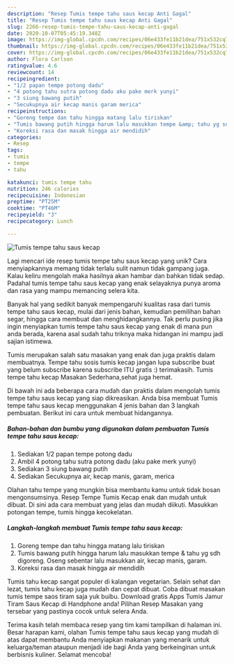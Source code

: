 ```yaml
---
description: "Resep Tumis tempe tahu saus kecap Anti Gagal"
title: "Resep Tumis tempe tahu saus kecap Anti Gagal"
slug: 2266-resep-tumis-tempe-tahu-saus-kecap-anti-gagal
date: 2020-10-07T05:45:19.348Z
image: https://img-global.cpcdn.com/recipes/06e433fe11b21dea/751x532cq70/tumis-tempe-tahu-saus-kecap-foto-resep-utama.jpg
thumbnail: https://img-global.cpcdn.com/recipes/06e433fe11b21dea/751x532cq70/tumis-tempe-tahu-saus-kecap-foto-resep-utama.jpg
cover: https://img-global.cpcdn.com/recipes/06e433fe11b21dea/751x532cq70/tumis-tempe-tahu-saus-kecap-foto-resep-utama.jpg
author: Flora Carlson
ratingvalue: 4.6
reviewcount: 14
recipeingredient:
- "1/2 papan tempe potong dadu"
- "4 potong tahu sutra potong dadu aku pake merk yunyi"
- "3 siung bawang putih"
- "Secukupnya air kecap manis garam merica"
recipeinstructions:
- "Goreng tempe dan tahu hingga matang lalu tiriskan"
- "Tumis bawang putih hingga harum lalu masukkan tempe &amp; tahu yg sdh digoreng. Oseng sebentar lalu masukkan air, kecap manis, garam."
- "Koreksi rasa dan masak hingga air mendidih"
categories:
- Resep
tags:
- tumis
- tempe
- tahu

katakunci: tumis tempe tahu 
nutrition: 246 calories
recipecuisine: Indonesian
preptime: "PT25M"
cooktime: "PT46M"
recipeyield: "3"
recipecategory: Lunch

---
```



![Tumis tempe tahu saus kecap](https://img-global.cpcdn.com/recipes/06e433fe11b21dea/751x532cq70/tumis-tempe-tahu-saus-kecap-foto-resep-utama.jpg)

Lagi mencari ide resep tumis tempe tahu saus kecap yang unik? Cara menyiapkannya memang tidak terlalu sulit namun tidak gampang juga. Kalau keliru mengolah maka hasilnya akan hambar dan bahkan tidak sedap. Padahal tumis tempe tahu saus kecap yang enak selayaknya punya aroma dan rasa yang mampu memancing selera kita.

Banyak hal yang sedikit banyak mempengaruhi kualitas rasa dari tumis tempe tahu saus kecap, mulai dari jenis bahan, kemudian pemilihan bahan segar, hingga cara membuat dan menghidangkannya. Tak perlu pusing jika ingin menyiapkan tumis tempe tahu saus kecap yang enak di mana pun anda berada, karena asal sudah tahu triknya maka hidangan ini mampu jadi sajian istimewa.

Tumis merupakan salah satu masakan yang enak dan juga praktis dalam membuatnya. Tempe tahu sosis tumis kecap jangan lupa subscribe buat yang belum subscribe karena subscribe ITU gratis :) terimakasih. Tumis tempe tahu kecap Masakan Sederhana,sehat juga hemat.


Di bawah ini ada beberapa cara mudah dan praktis dalam mengolah tumis tempe tahu saus kecap yang siap dikreasikan. Anda bisa membuat Tumis tempe tahu saus kecap menggunakan 4 jenis bahan dan 3 langkah pembuatan. Berikut ini cara untuk membuat hidangannya.

<!--inarticleads1-->

##### Bahan-bahan dan bumbu yang digunakan dalam pembuatan Tumis tempe tahu saus kecap:

1. Sediakan 1/2 papan tempe potong dadu
1. Ambil 4 potong tahu sutra potong dadu (aku pake merk yunyi)
1. Sediakan 3 siung bawang putih
1. Sediakan Secukupnya air, kecap manis, garam, merica


Olahan tahu tempe yang mungkin bisa membantu kamu untuk tidak bosan mengonsumsinya. Resep Tempe Tumis Kecap enak dan mudah untuk dibuat. Di sini ada cara membuat yang jelas dan mudah diikuti. Masukkan potongan tempe, tumis hingga kecokelatan. 

<!--inarticleads2-->

##### Langkah-langkah membuat Tumis tempe tahu saus kecap:

1. Goreng tempe dan tahu hingga matang lalu tiriskan
1. Tumis bawang putih hingga harum lalu masukkan tempe &amp; tahu yg sdh digoreng. Oseng sebentar lalu masukkan air, kecap manis, garam.
1. Koreksi rasa dan masak hingga air mendidih


Tumis tahu kecap sangat populer di kalangan vegetarian. Selain sehat dan lezat, tumis tahu kecap juga mudah dan cepat dibuat. Coba dibuat masakan tumis tempe saos tiram saja yuk buibu. Download gratis Apps Tumis Jamur Tiram Saus Kecap di Handphone anda! Pilihan Resep Masakan yang tersebar yang pastinya cocok untuk selera Anda. 

Terima kasih telah membaca resep yang tim kami tampilkan di halaman ini. Besar harapan kami, olahan Tumis tempe tahu saus kecap yang mudah di atas dapat membantu Anda menyiapkan makanan yang menarik untuk keluarga/teman ataupun menjadi ide bagi Anda yang berkeinginan untuk berbisnis kuliner. Selamat mencoba!
